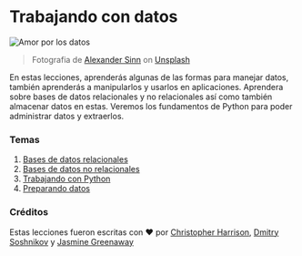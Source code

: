 # Trabajando con datos

![Amor por los datos](images/data-love.jpg)
> Fotografia de <a href="https://unsplash.com/@swimstaralex?utm_source=unsplash&utm_medium=referral&utm_content=creditCopyText">Alexander Sinn</a> on <a href="https://unsplash.com/s/photos/data?utm_source=unsplash&utm_medium=referral&utm_content=creditCopyText">Unsplash</a>
  
En estas lecciones, aprenderás algunas de las formas para manejar datos, también aprenderás a manipularlos y usarlos en aplicaciones. Aprendera sobre bases de datos relacionales y no relacionales así como también almacenar datos en estas. Veremos los fundamentos de Python para poder administrar datos y extraerlos.

### Temas

1. [Bases de datos relacionales](05-relational-databases/README.md)
2. [Bases de datos no relacionales](06-non-relational/README.md)
3. [Trabajando con Python](07-python/README.md)
4. [Preparando datos](08-data-preparation/README.md)

### Créditos

Estas lecciones fueron escritas con ❤️ por  [Christopher Harrison](https://twitter.com/geektrainer), [Dmitry Soshnikov](https://twitter.com/shwars) y [Jasmine Greenaway](https://twitter.com/paladique)
